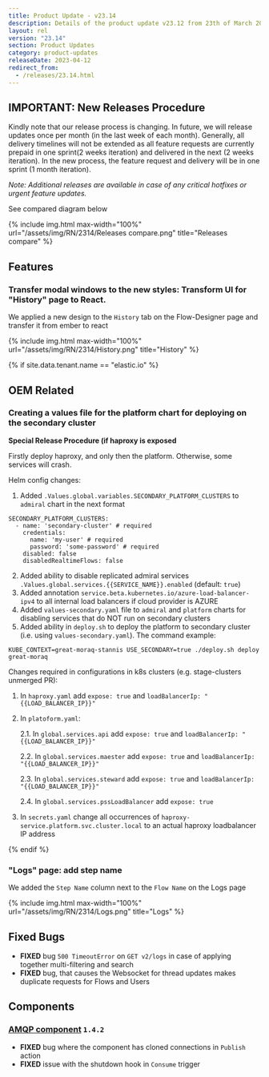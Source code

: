 ```yaml
---
title: Product Update - v23.14
description: Details of the product update v23.12 from 23th of March 2023.
layout: rel
version: "23.14"
section: Product Updates
category: product-updates
releaseDate: 2023-04-12
redirect_from:
  - /releases/23.14.html
---
```


## IMPORTANT: New Releases Procedure
Kindly note that our release process is changing. In future, we will release updates once per month (in the last week of each month).
Generally, all delivery timelines will not be extended as all feature requests are currently prepaid in one sprint(2 weeks iteration) and delivered in the next (2 weeks iteration). In the new process, the feature request and delivery will be in one sprint (1 month iteration).

_Note: Additional releases are available in case of any critical hotfixes or urgent feature updates._ 

See compared diagram below

{% include img.html max-width="100%" url="/assets/img/RN/2314/Releases compare.png" title="Releases compare" %}



## Features

### Transfer modal windows to the new styles: Transform UI for "History" page to React.

We applied a new design to the `History` tab on the Flow-Designer page and transfer it from ember to react

{% include img.html max-width="100%" url="/assets/img/RN/2314/History.png" title="History" %}

{% if site.data.tenant.name == "elastic.io" %}

## OEM Related

### Creating a values file for the platform chart for deploying on the secondary cluster
**Special Release Procedure (if haproxy is exposed**

Firstly deploy haproxy, and only then the platform. Otherwise, some services will crash.

Helm config changes:

1. Added `.Values.global.variables.SECONDARY_PLATFORM_CLUSTERS` to `admiral` chart in the next format
```
SECONDARY_PLATFORM_CLUSTERS:
  - name: 'secondary-cluster' # required
    credentials:
      name: 'my-user' # required
      password: 'some-password' # required
    disabled: false
    disabledRealtimeFlows: false
```

2. Added ability to disable replicated admiral services `.Values.global.services.{{SERVICE_NAME}}.enabled` (default: `true`)
3. Added annotation `service.beta.kubernetes.io/azure-load-balancer-ipv4` to all internal load balancers if cloud provider is AZURE
4. Added `values-secondary.yaml` file to `admiral` and `platform` charts for disabling services that do NOT run on secondary clusters
5. Added ability in `deploy.sh` to deploy the platform to secondary cluster (i.e. using `values-secondary.yaml`). The command example:
```
KUBE_CONTEXT=great-moraq-stannis USE_SECONDARY=true ./deploy.sh deploy great-moraq
```
Changes required in configurations in k8s clusters (e.g. stage-clusters unmerged PR):
1. In `haproxy.yaml` add `expose: true` and `loadBalancerIp: "{{LOAD_BALANCER_IP}}"` 
2. In `platoform.yaml`:
  
    2.1. In `global.services.api` add `expose: true` and `loadBalancerIp: "{{LOAD_BALANCER_IP}}"` 
  
    2.2. In `global.services.maester` add `expose: true` and `loadBalancerIp: "{{LOAD_BALANCER_IP}}"` 
  
    2.3. In `global.services.steward` add `expose: true` and `loadBalancerIp: "{{LOAD_BALANCER_IP}}"` 
 
    2.4. In `global.services.pssLoadBalancer` add `expose: true`

3. In `secrets.yaml` change all occurrences of `haproxy-service.platform.svc.cluster.local` to an actual haproxy loadbalancer IP address

{% endif %}

### "Logs" page: add step name

We added the `Step Name` column next to the `Flow Name` on the Logs page

{% include img.html max-width="100%" url="/assets/img/RN/2314/Logs.png" title="Logs" %}


## Fixed Bugs

*   **FIXED** bug `500 TimeoutError` on `GET v2/logs` in case of applying together multi-filtering and search
*   **FIXED** bug, that causes the Websocket for thread updates makes duplicate requests for Flows and Users

## Components

### [AMQP component](/components/amqp-component) `1.4.2`

*   **FIXED** bug where the component has cloned connections in `Publish` action
*   **FIXED** issue with the shutdown hook in `Consume` trigger

